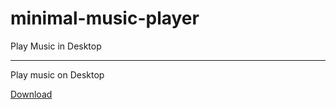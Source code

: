 # minimal-music-player
Play Music in Desktop
_________
Play music on Desktop

[Download](https://github.com/sachin-acharya-projects/minimal-music-player/raw/main/Minimal%20Music%20Player.exe)
